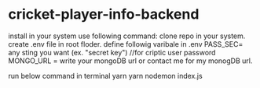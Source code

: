 # cricket-player-info-backend

install in your system use following command:
clone repo in your system.
create .env file in root floder.
define followig varibale in .env
PASS_SEC= any sting you want (ex. "secret key") //for criptic user password
MONGO_URL = write your mongoDB url or contact me for my monogDB url.

run below command in terminal
yarn
yarn nodemon index.js
